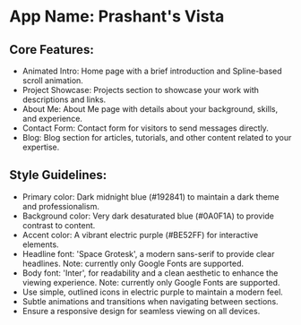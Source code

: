 # **App Name**: Prashant's Vista

## Core Features:

- Animated Intro: Home page with a brief introduction and Spline-based scroll animation.
- Project Showcase: Projects section to showcase your work with descriptions and links.
- About Me: About Me page with details about your background, skills, and experience.
- Contact Form: Contact form for visitors to send messages directly.
- Blog: Blog section for articles, tutorials, and other content related to your expertise.

## Style Guidelines:

- Primary color: Dark midnight blue (#192841) to maintain a dark theme and professionalism.
- Background color: Very dark desaturated blue (#0A0F1A) to provide contrast to content.
- Accent color: A vibrant electric purple (#BE52FF) for interactive elements.
- Headline font: 'Space Grotesk', a modern sans-serif to provide clear headlines. Note: currently only Google Fonts are supported.
- Body font: 'Inter', for readability and a clean aesthetic to enhance the viewing experience. Note: currently only Google Fonts are supported.
- Use simple, outlined icons in electric purple to maintain a modern feel.
- Subtle animations and transitions when navigating between sections.
- Ensure a responsive design for seamless viewing on all devices.